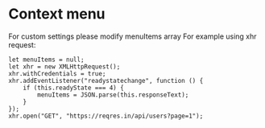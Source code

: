 # Context menu
For custom settings please modify menuItems array
For example using xhr request:
```
let menuItems = null;
let xhr = new XMLHttpRequest();
xhr.withCredentials = true;
xhr.addEventListener("readystatechange", function () {
    if (this.readyState === 4) {
        menuItems = JSON.parse(this.responseText);
    }
});
xhr.open("GET", "https://reqres.in/api/users?page=1");
```